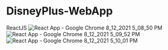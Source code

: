# DisneyPlus-WebApp
ReactJS
![React App - Google Chrome 8_12_2021 5_08_50 PM](https://user-images.githubusercontent.com/54360488/129191060-4268c473-235a-4acb-ae99-2af3af3c5edc.png)
![React App - Google Chrome 8_12_2021 5_09_52 PM](https://user-images.githubusercontent.com/54360488/129191091-9cd4efa5-01df-45b0-af61-7629d95a1a8c.png)
![React App - Google Chrome 8_12_2021 5_10_01 PM](https://user-images.githubusercontent.com/54360488/129191095-54733625-6b65-46a6-a4e4-5de15fc62fb0.png)
